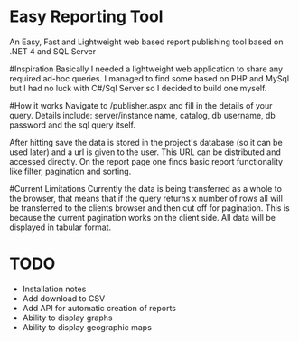 # Easy Reporting Tool
An Easy, Fast and Lightweight web based report publishing tool based on .NET 4 and SQL Server

#Inspiration
Basically I needed a lightweight web application to share any required ad-hoc queries.
I managed to find some based on PHP and MySql but I had no luck with C#/Sql Server so I decided to build one myself.

#How it works
Navigate to /publisher.aspx and fill in the details of your query. Details include:
server/instance name, catalog, db username, db password and the sql query itself.<br/>

After hitting save the data is stored in the project's database (so it can be used later) and a url is given to the user.
This URL can be distributed and accessed directly. On the report page one finds basic report
functionality like filter, pagination and sorting.

#Current Limitations
Currently the data is being transferred as a whole to the browser, that means that if the query returns x number of rows
all will be transferred to the clients browser and then cut off for pagination. This is because the current pagination works on the client side.
All data will be displayed in tabular format.


# TODO
+ Installation notes
+ Add download to CSV
+ Add API for automatic creation of reports
+ Ability to display graphs
+ Ability to display geographic maps
